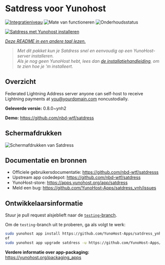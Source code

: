<!--
NB: Deze README is automatisch gegenereerd door <https://github.com/YunoHost/apps/tree/master/tools/readme_generator>
Hij mag NIET handmatig aangepast worden.
-->

# Satdress voor Yunohost

[![Integratieniveau](https://dash.yunohost.org/integration/satdress.svg)](https://ci-apps.yunohost.org/ci/apps/satdress/) ![Mate van functioneren](https://ci-apps.yunohost.org/ci/badges/satdress.status.svg) ![Onderhoudsstatus](https://ci-apps.yunohost.org/ci/badges/satdress.maintain.svg)

[![Satdress met Yunohost installeren](https://install-app.yunohost.org/install-with-yunohost.svg)](https://install-app.yunohost.org/?app=satdress)

*[Deze README in een andere taal lezen.](./ALL_README.md)*

> *Met dit pakket kun je Satdress snel en eenvoudig op een YunoHost-server installeren.*  
> *Als je nog geen YunoHost hebt, lees dan [de installatiehandleiding](https://yunohost.org/install), om te zien hoe je 'm installeert.*

## Overzicht

Federated Lightning Address server anyone can self-host to receive Lightning payments at you@yourdomain.com noncustodially.


**Geleverde versie:** 0.8.0~ynh2

**Demo:** <https://github.com/nbd-wtf/satdress>

## Schermafdrukken

![Schermafdrukken van Satdress](./doc/screenshots/example.jpg)

## Documentatie en bronnen

- Officiele gebruikersdocumentatie: <https://github.com/nbd-wtf/satdresss>
- Upstream app codedepot: <https://github.com/nbd-wtf/satdress>
- YunoHost-store: <https://apps.yunohost.org/app/satdress>
- Meld een bug: <https://github.com/YunoHost-Apps/satdress_ynh/issues>

## Ontwikkelaarsinformatie

Stuur je pull request alsjeblieft naar de [`testing`-branch](https://github.com/YunoHost-Apps/satdress_ynh/tree/testing).

Om de `testing`-branch uit te proberen, ga als volgt te werk:

```bash
sudo yunohost app install https://github.com/YunoHost-Apps/satdress_ynh/tree/testing --debug
of
sudo yunohost app upgrade satdress -u https://github.com/YunoHost-Apps/satdress_ynh/tree/testing --debug
```

**Verdere informatie over app-packaging:** <https://yunohost.org/packaging_apps>
